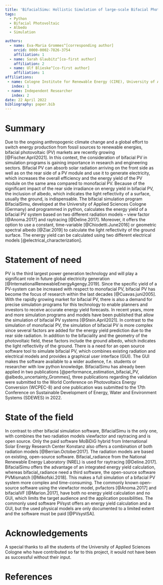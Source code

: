 ```yaml
---
title: 'BifacialSimu: Hollistic Simulation of large-scale Bifacial Photovoltaic Systems'
tags:
  - Python
  - Bifacial Photovoltaic
  - Albedo
  - Simulation

authors:
  - name: Eva-Maria Grommes^[corresponding author]
    orcid: 0000-0002-7826-3754
    affiliation: 1
  - name: Sarah Glaubitz^[co-first author]
    affiliation: 2
  - name: Ulf Blieske^[co-first author]
    affiliation: 1
affiliations:
 - name: Cologne Institute for Renewable Energy (CIRE), University of Applied Science Cologne, Cologne, Germany
   index: 1
 - name: Independent Researcher
   index: 2
date: 22 April 2022
bibliography: paper.bib
---
```


# Summary

Due to the ongoing anthropogenic climate change and a global effort to switch energy production from fossil sources to renewable energies, bifacial photovoltaic (PV) markets are recently growing  [@Fischer.April2021]. In this context, the consideration of bifacial PV in simulation programs is gaining importance in research and engineering sectors. Bifacial PV can absorb solar radiation arriving on the front side as well as on the rear side of a PV module and use it to generate electricity, which increases the overall efficiency and the energy yield of the PV module on the same area compared to monofacial PV. Because of the significant impact of the rear side irradiance on energy yield in bifacial PV, the inclusion of albedo, which indicates the light reflectivity of a surface, usually the ground, is indispensable. The bifacial simulation program BifacialSimu, developed at the University of Applied Sciences Cologne (Germany) and programmed in python, calculates the energy yield of a bifacial PV system based on two different radiation models – view factor [@Anoma.2017] and raytracing [@Deline.2017]. Moreover, it offers the option to use a constant, time-variable [@Chiodetti.June2016] or geometric spectral albedo [@Ziar.2019] to calculate the light reflectivity of the ground surface. The energy yield can be calculated using two different electrical models [@electrical_characterization].

# Statement of need

PV is the third largest power generation technology and will play a significant role in future global electricity generation [@InternationalRenewableEnergyAgengy.2019]. Since the specific yield of a PV-system can be increased with respect to monofacial PV, bifacial PV has become the focus of research within the last decades [@Cuavas.juni2005]. With the rapidly growing market for bifacial PV, there is also a demand for precise simulation programs for this technology to enable planners and investors to receive accurate energy yield forecasts. In recent years, more and more simulation programs and models have been published that allow the simulation of bifacial PV systems [@Stein.April2021]. In contrast to the simulation of monofacial PV, the simulation of bifacial PV is more complex since several factors are added for the energy yield prediction due to the rear side radiation. In addition to the bifaciality and the geometry of the photovoltaic field, these factors include the ground albedo, which indicates the light reflectivity of the ground. There is a need for an open source software tool to simulate bifacial PV, which combines existing radiation and electrical models and provides a graphical user interface (GUI). The GUI makes the software available to a wider audience, f.e. students or researcher with low python knowledge. BifacialSimu has already been applied in two publications [@performance_estimation_bifacial_PV, @albedo_uncertainty_Grommes], three publications regarding the validation were submitted to the World Conference on Photovoltaics Energy Conversion (WCPEC-8) and one publication was submitted to the 17th Conference on Sustainable Development of Energy, Water and Environment Systems (SDEWES) in 2022.


# State of the field

In contrast to other bifacial simulation software, BifacialSimu is the only one, with combines the two radiation models viewfactor and raytracing and is open source. Only the paid software MoBiDiG hybrid from International Solar Energy Research Center Konstanz also offers a combination of both radiation models [@Berrian.October2017]. The radiation models are based on existing, open-source software. Bifacial_radiance from the National Renewable Energy Laboratory (NREL) is used for raytracing [@Deline.2017]. BifacialSimu offers the advantage of an integrated energy yield calculation, whereas bifacial_radiance need a third software, the open-source software PVMismatch [@Mikofski.2018]. This makes a full simulation of a bifacial PV system more complex and time-consuming. The commonly known open-source software using the viewfactor model, pvfactors [@Anoma.2017] and bifacialVF [@Marion.2017], have both no energy yield calculation and no GUI, which limits the target audience and the application possibilities. The commonly used software PVsyst offers an energy yield calculation and a GUI, but the used physical models are only documented to a limited extent and the software must be paid [@PVsystSA].

# Acknowledgements
A special thanks to all the students of the University of Applied Sciences Cologne who have contributed so far to this project, it would not have been as successful without their input.

# References
